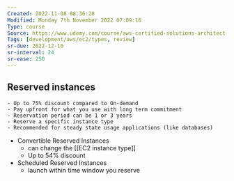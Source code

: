 ```yaml
---
Created: 2022-11-08 08:36:20
Modified: Monday 7th November 2022 07:09:16
Type: course
Source: https://www.udemy.com/course/aws-certified-solutions-architect-associate-saa-c01/?xref=E0Aed11STH4LPUQvCz0GJFABTmM=
Tags: [development/aws/ec2/types, review]
sr-due: 2022-12-16
sr-interval: 24
sr-ease: 250
---
```


## Reserved instances

    - Up to 75% discount compared to On-demand
    - Pay upfront for what you use with long term commitment
    - Reservation period can be 1 or 3 years
    - Reserve a specific instance type
    - Recommended for steady state usage applications (like databases)


- Convertible Reserved Instances 
    - can change the [[EC2 instance type]]
    - Up to 54% discount
- Scheduled Reserved Instances 
    - launch within time window you reserve
